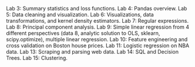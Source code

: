 Lab 3: Summary statistics and loss functions.
Lab 4: Pandas overview.
Lab 5: Data cleaning and visualization.
Lab 6: Visualizations, data transformations, and kernel density estimators.
Lab 7: Regular expressions.
Lab 8: Principal component analysis.
Lab 9: Simple linear regression from 4 different perspectives (data 8, analytic solution to OLS, sklearn, scipy.optimize), multiple linear regression.
Lab 10: Feature engineering and cross validation on Boston house prices.
Lab 11: Logistic regression on NBA data.
Lab 13: Scraping and parsing web data. 
Lab 14: SQL and Decision Trees.
Lab 15: Clustering.
